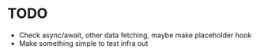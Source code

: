 # TODO
- Check async/await, other data fetching, maybe make placeholder hook
- Make something simple to test infra out